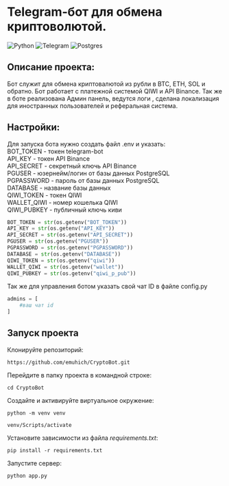 # Telegram-бот для обмена криптоволютой.
![Python](https://img.shields.io/badge/python-3670A0?style=for-the-badge&logo=python&logoColor=ffdd54)
![Telegram](https://img.shields.io/badge/Telegram-2CA5E0?style=for-the-badge&logo=telegram&logoColor=white)
![Postgres](https://img.shields.io/badge/postgres-%23316192.svg?style=for-the-badge&logo=postgresql&logoColor=white)

## Описание проекта:
Бот служит для обмена криптовалютой из рубли в BTC, ETH, SOL и обратно. Бот работает с платежной системой QIWI и API Binance. Так же в боте реализована Админ панель, ведутся логи , сделана локализация для иностранных пользователей и реферальная система.

## Настройки:

Для запуска бота нужно создать файл .env и указать: <br>
BOT_TOKEN - токен telegram-bot <br>
API_KEY - токен API Binance <br>
API_SECRET - секретный ключь API Binance <br>
PGUSER - юзернейм/логин от базы данных PostgreSQL <br>
PGPASSWORD - пароль от базы данных PostgreSQL <br>
DATABASE - название базы данных <br>
QIWI_TOKEN - токен QIWI <br>
WALLET_QIWI - номер кошелька QIWI <br>
QIWI_PUBKEY - публичный ключь киви <br>

```python
BOT_TOKEN = str(os.getenv("BOT_TOKEN"))
API_KEY = str(os.getenv("API_KEY"))
API_SECRET = str(os.getenv("API_SECRET"))
PGUSER = str(os.getenv("PGUSER"))
PGPASSWORD = str(os.getenv("PGPASSWORD"))
DATABASE = str(os.getenv("DATABASE"))
QIWI_TOKEN = str(os.getenv("qiwi"))
WALLET_QIWI = str(os.getenv("wallet"))
QIWI_PUBKEY = str(os.getenv("qiwi_p_pub"))
```
Так же для управления ботом указать свой чат ID в файле config.py
```python
admins = [
    #ваш чат id
]
```

## Запуск проекта

Клонируйте репозиторий: 
 
``` 
https://github.com/emuhich/CryptoBot.git
``` 

Перейдите в папку проекта в командной строке:

``` 
cd CryptoBot
``` 

Создайте и активируйте виртуальное окружение:

``` 
python -m venv venv
``` 
``` 
venv/Scripts/activate
``` 

Установите зависимости из файла *requirements.txt*: 
 
``` 
pip install -r requirements.txt
``` 
Запустите сервер:
``` 
python app.py
``` 
